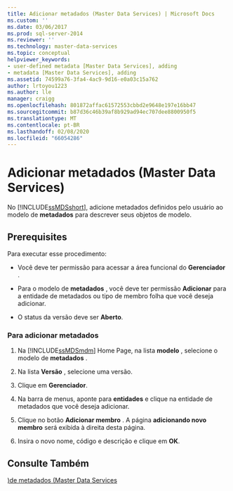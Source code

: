 ```yaml
---
title: Adicionar metadados (Master Data Services) | Microsoft Docs
ms.custom: ''
ms.date: 03/06/2017
ms.prod: sql-server-2014
ms.reviewer: ''
ms.technology: master-data-services
ms.topic: conceptual
helpviewer_keywords:
- user-defined metadata [Master Data Services], adding
- metadata [Master Data Services], adding
ms.assetid: 74599a76-3fa4-4ac9-9d16-e0a03c15a762
author: lrtoyou1223
ms.author: lle
manager: craigg
ms.openlocfilehash: 801872affac61572553cbbd2e9648e197e16bb47
ms.sourcegitcommit: b87d36c46b39af8b929ad94ec707dee8800950f5
ms.translationtype: MT
ms.contentlocale: pt-BR
ms.lasthandoff: 02/08/2020
ms.locfileid: "66054286"
---
```

# <a name="add-metadata-master-data-services"></a>Adicionar metadados (Master Data Services)
  No [!INCLUDE[ssMDSshort](../includes/ssmdsshort-md.md)], adicione metadados definidos pelo usuário ao modelo de **metadados** para descrever seus objetos de modelo.  
  
## <a name="prerequisites"></a>Prerequisites  
 Para executar esse procedimento:  
  
-   Você deve ter permissão para acessar a área funcional do **Gerenciador** .  
  
-   Para o modelo de **metadados** , você deve ter permissão **Adicionar** para a entidade de metadados ou tipo de membro folha que você deseja adicionar.  
  
-   O status da versão deve ser **Aberto**.  
  
### <a name="to-add-metadata"></a>Para adicionar metadados  
  
1.  Na [!INCLUDE[ssMDSmdm](../includes/ssmdsmdm-md.md)] Home Page, na lista **modelo** , selecione o modelo de **metadados** .  
  
2.  Na lista **Versão** , selecione uma versão.  
  
3.  Clique em **Gerenciador**.  
  
4.  Na barra de menus, aponte para **entidades** e clique na entidade de metadados que você deseja adicionar.  
  
5.  Clique no botão **Adicionar membro** . A página **adicionando novo membro** será exibida à direita desta página.  
  
6.  Insira o novo nome, código e descrição e clique em **OK**.  
  
## <a name="see-also"></a>Consulte Também  
 [&#41;de metadados &#40;Master Data Services](metadata-master-data-services.md)  
  
  
